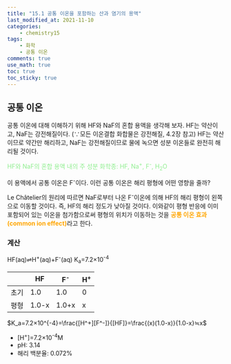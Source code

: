 ```yaml
---
title: "15.1 공통 이온을 포함하는 산과 염기의 용액"
last_modified_at: 2021-11-10
categories:
    - chemistry15
tags:
    - 화학
    - 공통 이온
comments: true
use_math: true
toc: true
toc_sticky: true
---
```


## 공통 이온

공통 이온에 대해 이해하기 위해 HF와 NaF의 혼합 용액을 생각해 보자.
HF는 약산이고, NaF는 강전해질이다. (∵모든 이온결합 화합물은 강전해질, 4.2장 참고)
HF는 약산이므로 약간만 해리하고, NaF는 강전해질이므로 물에 녹으면 성분 이온들로 완전히 해리될 것이다.

<span style="color: lightgreen">HF와 NaF의 혼합 용액 내의 주 성분 화학종: HF, Na<sup>+</sup>, F<sup>-</sup>, H<sub>2</sub>O</span>

이 용액에서 공통 이온은 F<sup>-</sup>이다. 이런 공통 이온은 해리 평형에 어떤 영향을 줄까?

Le Châtelier의 원리에 따르면 NaF로부터 나온 F<sup>-</sup>이온에 의해 HF의 해리 평형이 왼쪽으로 이동할 것이다. 즉, HF의 해리 정도가 낮아질 것이다. 이와같이 평형 반응에 이미 포함되어 있는 이온을 첨가함으로써 평형의 위치가 이동하는 것을 <span style="color: orange">**공통 이온 효과(common ion effect)**</span>라고 한다.

### 계산

HF(aq)⇌H<sup>+</sup>(aq)+F<sup>-</sup>(aq) K<sub>a</sub>=7.2×10<sup>-4</sup>

||HF|F<sup>-</sup>|H<sup>+</sup>|
|---|---|---|---|
|초기|1.0|1.0|0|
|평형|1.0-x|1.0+x|x|

$K_a=7.2×10^{-4}=\frac{[H^+][F^-]}{[HF]}=\frac{(x)(1.0-x)}{1.0-x}≒x$

- [H<sup>+</sup>]=7.2×10<sup>-4</sup>M
- pH: 3.14
- 해리 백분율: 0.072%